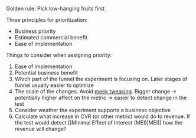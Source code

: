 Golden rule: 
Pick low-hanging fruits first

Three principles for prioritization:
- Business priority
- Estimated commercial benefit
- Ease of implementation

Things to consider when assigning priority:
1. Ease of implementation
2. Potential business benefit
3. Which part of the funnel the experiment is focusing on. Later stages of funnel usually easier to optimize
4. The scale of the changes. Avoid [meek tweaking](https://conversion-rate-experts.com/method-marketing/). Bigger change -> potentially higher affect on the metric -> easier to detect change in the test
5. Consider weather the experiment supports a business objective
6. Calculate what increase in CVR (or other metric) would do to revenue. If the test would detect [[Minimal Effect of Interest (MEI)|MEI]] how the revenue will change?








